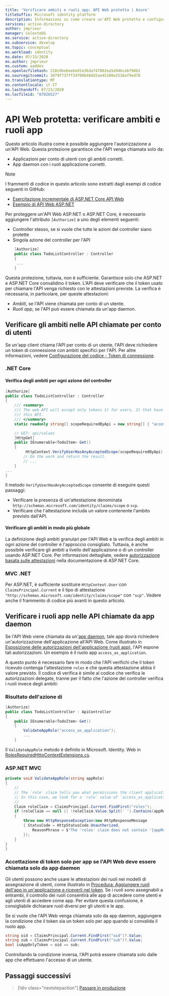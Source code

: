 ```yaml
---
title: 'Verificare ambiti e ruoli app: API Web protetta | Azure'
titleSuffix: Microsoft identity platform
description: Informazioni su come creare un'API Web protetta e configurare il codice dell'applicazione.
services: active-directory
author: jmprieur
manager: CelesteDG
ms.service: active-directory
ms.subservice: develop
ms.topic: conceptual
ms.workload: identity
ms.date: 07/15/2020
ms.author: jmprieur
ms.custom: aaddev
ms.openlocfilehash: 218c0bebee6ed1e36da747802ea5e94bcebf9d62
ms.sourcegitcommit: 3d79f737ff34708b48dd2ae45100e2516af9ed78
ms.translationtype: MT
ms.contentlocale: it-IT
ms.lasthandoff: 07/23/2020
ms.locfileid: "87026527"
---
```

# <a name="protected-web-api-verify-scopes-and-app-roles"></a>API Web protetta: verificare ambiti e ruoli app

Questo articolo illustra come è possibile aggiungere l'autorizzazione a un'API Web. Questa protezione garantisce che l'API venga chiamata solo da:

- Applicazioni per conto di utenti con gli ambiti corretti.
- App daemon con i ruoli applicazione corretti.

> [!NOTE]
> I frammenti di codice in questo articolo sono estratti dagli esempi di codice seguenti in GitHub:
>
> - [Esercitazione incrementale di ASP.NET Core API Web](https://github.com/Azure-Samples/active-directory-dotnet-native-aspnetcore-v2/blob/master/1.%20Desktop%20app%20calls%20Web%20API/TodoListService/Controllers/TodoListController.cs)
> - [Esempio di API Web ASP.NET](https://github.com/Azure-Samples/ms-identity-aspnet-webapi-onbehalfof/blob/master/TodoListService/Controllers/TodoListController.cs)

Per proteggere un'API Web ASP.NET o ASP.NET Core, è necessario aggiungere l'attributo `[Authorize]` a uno degli elementi seguenti:

- Controller stesso, se si vuole che tutte le azioni del controller siano protette
- Singola azione del controller per l'API

```csharp
    [Authorize]
    public class TodoListController : Controller
    {
     ...
    }
```

Questa protezione, tuttavia, non è sufficiente. Garantisce solo che ASP.NET e ASP.NET Core convalidino il token. L'API deve verificare che il token usato per chiamare l'API venga richiesto con le attestazioni previste. La verifica è necessaria, in particolare, per queste attestazioni:

- *Ambiti*, se l'API viene chiamata per conto di un utente.
- *Ruoli app*, se l'API può essere chiamata da un'app daemon.

## <a name="verify-scopes-in-apis-called-on-behalf-of-users"></a>Verificare gli ambiti nelle API chiamate per conto di utenti

Se un'app client chiama l'API per conto di un utente, l'API deve richiedere un token di connessione con ambiti specifici per l'API. Per altre informazioni, vedere [Configurazione del codice - Token di connessione](scenario-protected-web-api-app-configuration.md#bearer-token).

### <a name="net-core"></a>.NET Core

#### <a name="verify-the-scopes-on-each-controller-action"></a>Verifica degli ambiti per ogni azione del controller

```csharp
[Authorize]
public class TodoListController : Controller
{
    /// <summary>
    /// The web API will accept only tokens 1) for users, 2) that have the `access_as_user` scope for
    /// this API.
    /// </summary>
    static readonly string[] scopeRequiredByApi = new string[] { "access_as_user" };

    // GET: api/values
    [HttpGet]
    public IEnumerable<TodoItem> Get()
    {
         HttpContext.VerifyUserHasAnyAcceptedScope(scopeRequiredByApi)
        // Do the work and return the result.
        // ...
    }
...
}
```

Il metodo `VerifyUserHasAnyAcceptedScope` consente di eseguire questi passaggi:

- Verificare la presenza di un'attestazione denominata `http://schemas.microsoft.com/identity/claims/scope` o `scp`.
- Verificare che l'attestazione includa un valore contenente l'ambito previsto dall'API.


#### <a name="verify-the-scopes-more-globally"></a>Verificare gli ambiti in modo più globale

La definizione degli ambiti granulari per l'API Web e la verifica degli ambiti in ogni azione del controller è l'approccio consigliato. Tuttavia, è anche possibile verificare gli ambiti a livello dell'applicazione o di un controller usando ASP.NET Core. Per informazioni dettagliate, vedere [autorizzazione basata sulle attestazioni](https://docs.microsoft.com/aspnet/core/security/authorization/claims) nella documentazione di ASP.NET Core.

### <a name="net-mvc"></a>MVC .NET

Per ASP.NET, è sufficiente sostituire `HttpContext.User` con `ClaimsPrincipal.Current` e il tipo di attestazione `"http://schemas.microsoft.com/identity/claims/scope"` con `"scp"`. Vedere anche il frammento di codice più avanti in questo articolo.

## <a name="verify-app-roles-in-apis-called-by-daemon-apps"></a>Verificare i ruoli app nelle API chiamate da app daemon

Se l'API Web viene chiamata da un'[app daemon](scenario-daemon-overview.md), tale app dovrà richiedere un'autorizzazione dell'applicazione all'API Web. Come illustrato in [Esposizione delle autorizzazioni dell'applicazione (ruoli app)](https://docs.microsoft.com/azure/active-directory/develop/scenario-protected-web-api-app-registration#exposing-application-permissions-app-roles), l'API espone tali autorizzazioni. Un esempio è il ruolo app `access_as_application`.

A questo punto è necessario fare in modo che l'API verifichi che il token ricevuto contenga l'attestazione `roles` e che questa attestazione abbia il valore previsto. Il codice di verifica è simile al codice che verifica le autorizzazioni delegate, tranne per il fatto che l'azione del controller verifica i ruoli invece degli ambiti:

### <a name="aspnet-core"></a>Risultato dell'azione di

```csharp
[Authorize]
public class TodoListController : ApiController
{
    public IEnumerable<TodoItem> Get()
    {
        ValidateAppRole("access_as_application");
        ...
    }
```

Il `ValidateAppRole` metodo è definito in Microsoft. Identity. Web in [RolesRequiredHttpContextExtensions.cs](https://github.com/AzureAD/microsoft-identity-web/blob/d2ad0f5f830391a34175d48621a2c56011a45082/src/Microsoft.Identity.Web/Resource/RolesRequiredHttpContextExtensions.cs#L28).

### <a name="aspnet-mvc"></a>ASP.NET MVC

```csharp
private void ValidateAppRole(string appRole)
{
    //
    // The `role` claim tells you what permissions the client application has in the service.
    // In this case, we look for a `role` value of `access_as_application`.
    //
    Claim roleClaim = ClaimsPrincipal.Current.FindFirst("roles");
    if (roleClaim == null || !roleClaim.Value.Split(' ').Contains(appRole))
    {
        throw new HttpResponseException(new HttpResponseMessage
        { StatusCode = HttpStatusCode.Unauthorized,
            ReasonPhrase = $"The 'roles' claim does not contain '{appRole}' or was not found"
        });
    }
}
}
```

### <a name="accepting-app-only-tokens-if-the-web-api-should-be-called-only-by-daemon-apps"></a>Accettazione di token solo per app se l'API Web deve essere chiamata solo da app daemon

Gli utenti possono anche usare le attestazioni dei ruoli nei modelli di assegnazione di utenti, come illustrato in [Procedura: Aggiungere ruoli dell'app in un'applicazione e riceverli nel token](howto-add-app-roles-in-azure-ad-apps.md). Se i ruoli sono assegnabili a entrambi, il controllo dei ruoli consentirà alle app di accedere come utenti e agli utenti di accedere come app. Per evitare questa confusione, è consigliabile dichiarare ruoli diversi per gli utenti e le app.

Se si vuole che l'API Web venga chiamata solo da app daemon, aggiungere la condizione che il token sia un token solo per app quando si convalida il ruolo app.

```csharp
string oid = ClaimsPrincipal.Current.FindFirst("oid")?.Value;
string sub = ClaimsPrincipal.Current.FindFirst("sub")?.Value;
bool isAppOnlyToken = oid == sub;
```

Controllando la condizione inversa, l'API potrà essere chiamata solo dalle app che effettuano l'accesso di un utente.

## <a name="next-steps"></a>Passaggi successivi

> [!div class="nextstepaction"]
> [Passare in produzione](scenario-protected-web-api-production.md)
